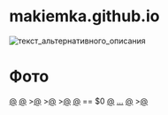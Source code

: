 # makiemka.github.io
<html lang="ru">
<head>
<meta charset="UTF-8">
<meta name="viewport" content="
width=device-width, initial-scale=1">
<title>Галерея</title>
<link rel="stylesheet" type="text/css" href="css/css.css"><img src="[img/1.jpg](https://github.com/makiemka/makiemka.github.io/blob/main/img/1.jpg)" alt="текст_альтернативного_описания">
</head>
<body>
<main class="main">
<h1 class="heading">Фото</h1>
<a href=src="[img/1.jpg](https://github.com/makiemka/makiemka.github.io/blob/main/img/1.jpg)" class="img_link">@</a>
<a href="img/2.jpg" class="img_link">@</a>
><a href="img/3.jpg" class="img_link">@</a>
><a
href="img/4.jpg" class="img_link">@</a>
<a href="img/5.jpg" class="img_link"></a>
><a href="img/6.jpg" class="img_link">@</a>
<a
href="img/7.jpg" class="img_link">@</a>
<a href="img/8.jpg" class="img_link"></a>
== $0
<a href="img/9.jpg" class="img_link">@</a>
<a href="img/10.jpg" class="img_link">…</a>
<a href="img/11.jpg" class="img_link">@</a>
><a href="img/12.jpg" class="img_link">@</a>
</main>
</body>
</html>
